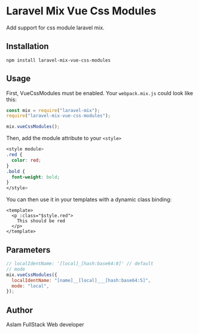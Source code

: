 # Laravel Mix Vue Css Modules

Add support for css module laravel mix.

## Installation

```
npm install laravel-mix-vue-css-modules
```

## Usage

First, VueCssModules must be enabled. Your `webpack.mix.js` could look like this:

```js
const mix = require("laravel-mix");
require("laravel-mix-vue-css-modules");

mix.vueCssModules();
```

Then, add the module attribute to your `<style>`

```css
<style module>
.red {
  color: red;
}
.bold {
  font-weight: bold;
}
</style>
```

You can then use it in your templates with a dynamic class binding:

```vue
<template>
  <p :class="$style.red">
    This should be red
  </p>
</template>
```

## Parameters

```js
// localIdentName: '[local]_[hash:base64:8]' // default
// mode
mix.vueCssModules({
  localIdentName: "[name]__[local]___[hash:base64:5]",
  mode: "local",
});
```

## Author

Aslam
FullStack Web developer
